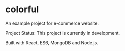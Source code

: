 # colorful

An example project for e-commerce website.

Project Status: This project is currently in development. 

Built with React, ES6, MongoDB and Node.js.
